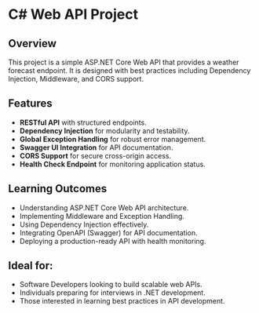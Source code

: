# C# Web API Project

## Overview
This project is a simple ASP.NET Core Web API that provides a weather forecast endpoint. It is designed with best practices including Dependency Injection, Middleware, and CORS support.

## Features
- **RESTful API** with structured endpoints.
- **Dependency Injection** for modularity and testability.
- **Global Exception Handling** for robust error management.
- **Swagger UI Integration** for API documentation.
- **CORS Support** for secure cross-origin access.
- **Health Check Endpoint** for monitoring application status.

## Learning Outcomes
- Understanding ASP.NET Core Web API architecture.
- Implementing Middleware and Exception Handling.
- Using Dependency Injection effectively.
- Integrating OpenAPI (Swagger) for API documentation.
- Deploying a production-ready API with health monitoring.

## Ideal for:
- Software Developers looking to build scalable web APIs.
- Individuals preparing for interviews in .NET development.
- Those interested in learning best practices in API development.
